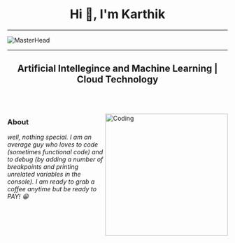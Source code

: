 <h1 align="center">Hi 👋, I'm Karthik</h1>

-------------------------------------------


![MasterHead](https://github.com/k-arthik-r/k-arthik-r/assets/111432615/628b9187-2283-4b5b-a07b-a7e264340129)


-------------------------------------------

<h2 align="center">Artificial Intellegince and Machine Learning | Cloud Technology </h2>

<br><br>

<img align="right"  alt="Coding" width="280" padding="100px" src="https://github.com/k-arthik-r/k-arthik-r/assets/111432615/d1282930-5f93-42a2-8622-7e6a147cd92e">

<h3 align="justify">About</h3>
<p> <i>
well, nothing special. I am an average guy who loves to code (sometimes functional code) and to debug (by adding a number of breakpoints and printing unrelated variables in the console). I am ready to grab a coffee anytime but be ready to PAY! 😁
</i></p>
<br>
